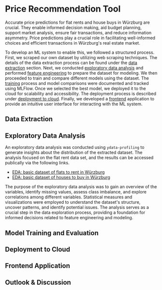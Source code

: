# Price Recommendation Tool

Accurate price predictions for flat rents and house buys in Würzburg are crucial. They enable informed decision making, aid budget planning, support market analysis, ensure fair transactions, and reduce information asymmetry. Price predictions play a crucial role in facilitating well-informed choices and efficient transactions in Würzburg's real estate market.

To develop an ML system to enable this, we followed a structured process.  First, we scraped our own dataset by utilizing web scraping techniques. The details of the data extraction process can be found under the [data extraction](#data-extraction) section. Next, we conducted [exploratory data analysis](#exploratory-data-analysis) and performed [feature engineering](#feature-engineering) to prepare the dataset for modeling. We then proceeded to train and compare different models using the dataset. The [training](#model-training-and-evaluation) process and model comparisons were documented and tracked using MLFlow. Once we selected the best model, we deployed it to the cloud for scalability and accessibility. The deployment process is described under [deployment to cloud](#deployment-to-cloud). Finally, we developed a [frontend](#frontend-application) application to provide an intuitive user interface for interacting with the ML system.

## Data Extraction 


## Exploratory Data Analysis
An exploratory data analysis was conducted using `ydata-profiling` to generate insights about the distribution of the extracted dataset. The analysis focused on the flat rent data set, and the results can be accessed publically via the following links. 

* [EDA: basic dataset of flats to rent in Würzburg](https://michaelseitz98.github.io/enterprise-ai-project/eda-wue-rent-all.html)
* [EDA: basic dataset of houses to buy in Würzburg](https://michaelseitz98.github.io/enterprise-ai-project/eda-wue-rent-all.html)

The purpose of the exploratory data analysis was to gain an overview of the variables, identify missing values, assess class imbalance, and explore correlations among different variables. Statistical measures and visualizations were employed to understand the dataset's structure, uncover patterns, and identify potential issues. The analysis serves as a crucial step in the data exploration process, providing a foundation for informed decisions related to feature engineering and modeling.


## Model Training and Evaluation


## Deployment to Cloud


## Frontend Application


## Outlook & Discussion
